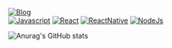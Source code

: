 
[![Blog](https://img.shields.io/website?label=Thalycomp.tk&style=for-the-badge&url=https://www.thalycomp.tk/)](https://www.thalycomp.tk/)
<br />
[![Javascript](https://img.shields.io/badge/JavaScript-F7DF1E?style=for-the-badge&logo=javascript&logoColor=black)]()
[![React](https://img.shields.io/badge/React-20232A?style=for-the-badge&logo=react&logoColor=61DAFB)]()
[![ReactNative](https://img.shields.io/badge/React_Native-20232A?style=for-the-badge&logo=react&logoColor=61DAFB)]()
[![NodeJs](https://img.shields.io/badge/Node.js-43853D?style=for-the-badge&logo=node.js&logoColor=white)]()

![Anurag's GitHub stats](https://github-readme-stats.vercel.app/api?username=thalycomp&show_icons=true&theme=radical)



